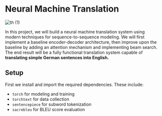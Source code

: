 # Neural Machine Translation
![th (1)](https://user-images.githubusercontent.com/68260816/197610234-b072b036-1616-42e9-b459-5329fd69391e.jpg)


In this project, we will build a neural machine translation system using modern techniques for sequence-to-sequence modeling. 
We will first implement a baseline encoder-decoder architecture, then improve upon the baseline by adding an attention mechanism and implementing beam search. 
The end result will be a fully functional translation system capable of <strong>translating simple German sentences into English.</strong>


## Setup

First we install and import the required dependencies. These include:
* `torch` for modeling and training
* `torchtext` for data collection
* `sentencepiece` for subword tokenization
* `sacrebleu` for BLEU score evaluation
